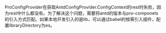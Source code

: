 ProConfigProvider在获取AntdConfigProvider.ConfigContext的rest时失败，因为rest中什么都没有。为了解决这个问题，需要将antd的版本与pro-componets的引入方式匹配。如果本地开发引入的是lib，可以通过babel的按需引入插件，配置libraryDirectory为es。
